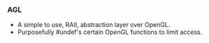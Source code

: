 ### AGL

- A simple to use, RAII, abstraction layer over OpenGL.
- Purposefully #undef's certain OpenGL functions to limit access.
